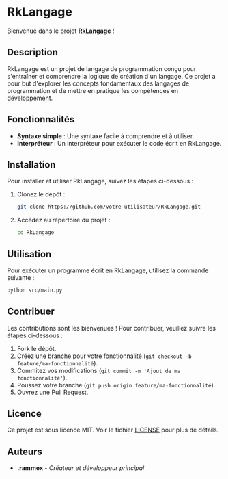 # RkLangage

Bienvenue dans le projet **RkLangage** !

## Description

RkLangage est un projet de langage de programmation conçu pour s'entraîner et comprendre la logique de création d'un langage. Ce projet a pour but d'explorer les concepts fondamentaux des langages de programmation et de mettre en pratique les compétences en développement.

## Fonctionnalités

- **Syntaxe simple** : Une syntaxe facile à comprendre et à utiliser.
- **Interpréteur** : Un interpréteur pour exécuter le code écrit en RkLangage.

## Installation

Pour installer et utiliser RkLangage, suivez les étapes ci-dessous :

1. Clonez le dépôt :
    ```bash
    git clone https://github.com/votre-utilisateur/RkLangage.git
    ```
2. Accédez au répertoire du projet :
    ```bash
    cd RkLangage
    ```

## Utilisation

Pour exécuter un programme écrit en RkLangage, utilisez la commande suivante :
```bash
python src/main.py
```

## Contribuer

Les contributions sont les bienvenues ! Pour contribuer, veuillez suivre les étapes ci-dessous :

1. Fork le dépôt.
2. Créez une branche pour votre fonctionnalité (`git checkout -b feature/ma-fonctionnalité`).
3. Commitez vos modifications (`git commit -m 'Ajout de ma fonctionnalité'`).
4. Poussez votre branche (`git push origin feature/ma-fonctionnalité`).
5. Ouvrez une Pull Request.

## Licence

Ce projet est sous licence MIT. Voir le fichier [LICENSE](LICENSE) pour plus de détails.

## Auteurs

- **.rammex** - *Créateur et développeur principal*


